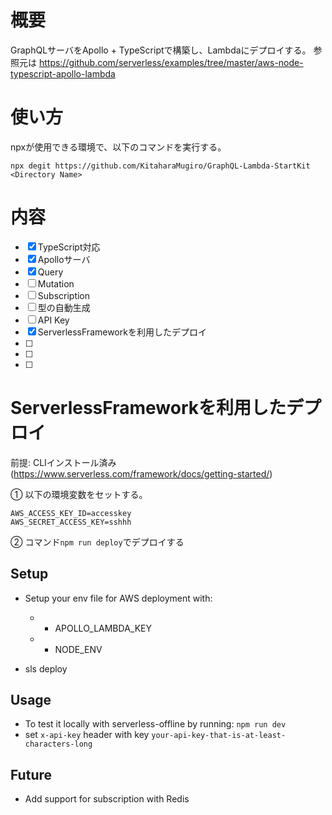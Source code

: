 # 概要
GraphQLサーバをApollo + TypeScriptで構築し、Lambdaにデプロイする。
参照元は https://github.com/serverless/examples/tree/master/aws-node-typescript-apollo-lambda

# 使い方
npxが使用できる環境で、以下のコマンドを実行する。

```
npx degit https://github.com/KitaharaMugiro/GraphQL-Lambda-StartKit <Directory Name>
```

# 内容

- [x] TypeScript対応
- [x] Apolloサーバ
- [x] Query
- [ ] Mutation
- [ ] Subscription
- [ ] 型の自動生成
- [ ] API Key
- [x] ServerlessFrameworkを利用したデプロイ
- [ ] 
- [ ] 
- [ ] 

# ServerlessFrameworkを利用したデプロイ
前提: CLIインストール済み(https://www.serverless.com/framework/docs/getting-started/)

① 以下の環境変数をセットする。

```
AWS_ACCESS_KEY_ID=accesskey
AWS_SECRET_ACCESS_KEY=sshhh
```

② コマンド`npm run deploy`でデプロイする


## Setup
- Setup your env file for AWS deployment with:
  - - APOLLO_LAMBDA_KEY
  - - NODE_ENV

- sls deploy

## Usage
- To test it locally with serverless-offline by running: 
  `npm run dev`
- set `x-api-key` header with key `your-api-key-that-is-at-least-characters-long`

## Future
- Add support for subscription with Redis
